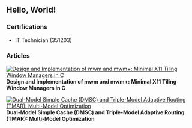 ## Hello, World!

### Certifications
* IT Technician (351203)

### Articles
[![Design and Implementation of mwm and mwm+: Minimal X11 Tiling Window Managers in C](https://zenodo.org/badge/DOI/10.5281/zenodo.15824542.svg)](https://doi.org/10.5281/zenodo.15824542)
**Design and Implementation of mwm and mwm+: Minimal X11 Tiling Window Managers in C**


[![Dual-Model Simple Cache (DMSC) and Triple-Model Adaptive Routing (TMAR): Multi-Model Optimization](https://zenodo.org/badge/DOI/10.5281/zenodo.14957147.svg)](https://doi.org/10.5281/zenodo.14957147)
**Dual-Model Simple Cache (DMSC) and Triple-Model Adaptive Routing (TMAR): Multi-Model Optimization**
